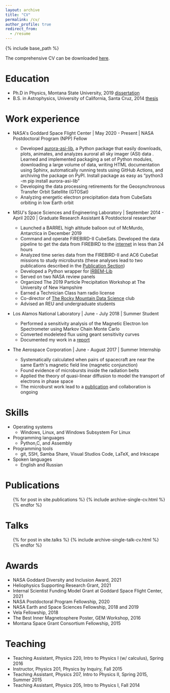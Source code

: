 ```yaml
---
layout: archive
title: "CV"
permalink: /cv/
author_profile: true
redirect_from:
  - /resume
---
```


{% include base_path %}

The comprehensive CV can be downloaded [here](http://mshumko.github.io/files/shumko_cv.pdf).

Education
======
* Ph.D in Physics, Montana State University, 2019 [dissertation](../files/shumko_dissertation.pdf)
* B.S. in Astrophysics, University of California, Santa Cruz, 2014 [thesis](../files/shumko_thesis.pdf)

Work experience
======
* NASA's Goddard Space Flight Center \| May 2020 - Present \| NASA Postdoctoral Program (NPP) Fellow
  * Developed [aurora-asi-lib](https://aurora-asi-lib.readthedocs.io/), a Python package that easily downloads, plots, animates, and analyzes auroral all sky imager (ASI) data . Learned and implemented packaging a set of Python modules, downloading a large volume of data, writing HTML documentation using Sphinx, automatically running tests using GitHub Actions, and archiving the package on PyPI. Install package as easy as “python3 -m pip install aurora-asi-lib”
  * Developing the data processing retirements for the Geosynchronous Transfer Orbit Satellite (GTOSat)
  * Analyzing energetic electron precipitation data from CubeSats orbiting in low Earth orbit

* MSU's Space Sciences and Engineering Laboratory \| September 2014 - April 2020 \| Graduate Research Assistant & Postdoctoral researcher
  * Launched a BARREL high altitude balloon out of McMurdo, Antarctica in December 2019
  * Command and operate FIREBIRD-II CubeSats. Developed the data pipeline to get the data from FIREBIRD to the [internet](http://solar.physics.montana.edu/FIREBIRD_II/) in less than 24 hours
  * Analyzed time series data from the FIREBIRD-II and AC6 CubeSat missions to study microbursts (these analyses lead to two publications described in the [Publication Section](/publications/))
  * Developed a Python wrapper for [IRBEM-Lib](https://sourceforge.net/p/irbem/code/HEAD/tree/trunk/python/)
  * Served on two NASA review panels
  * Organized The 2019 Particle Precipitation Workshop at The University of New Hampshire
  * Earned a Technician Class ham radio license
  * Co-director of [The Rocky Mountain Data Science](https://rmds.tech) club
  * Advised an REU and undergraduate students

* Los Alamos National Laboratory \| June - July 2018 \| Summer Student
  * Performed a sensitivity analysis of the Magnetic Electron Ion Spectrometer using Markov Chain Monte Carlo
  * Converted modeleted flux using geant sensitivity curves
  * Documented my work in a [report](https://www.lanl.gov/projects/national-security-education-center/space-earth-center/space-weather-school/_assets/docs/swx-report-2018.pdf)

* The Aerospace Corporation \| June - August 2017 \| Summer Internship
  * Systematically calculated when pairs of spacecraft are near the same Earth's magnetic field line (magnetic conjunction)
  * Found evidence of microbursts inside the radiation belts
  * Applied the theory of quasi-linear diffusion to model the transport of electrons in phase space
  * The microburst work lead to a [publication](/publications/rbsp_microburst_paper/) and collaboration is ongoing
  
Skills
======
* Operating systems
  * Windows, Linux, and Windows Subsystem For Linux
* Programming languages
  * Python,C, and Assembly
* Programming tools
  * git, SSH, Samba Share, Visual Studios Code, LaTeX, and Inkscape
* Spoken languages
  * English and Russian

Publications
======
  <ul>{% for post in site.publications %}
    {% include archive-single-cv.html %}
  {% endfor %}</ul>
  
Talks
======
  <ul>{% for post in site.talks %}
    {% include archive-single-talk-cv.html %}
  {% endfor %}</ul>

Awards
======
* NASA Goddard Diversity and Inclusion Award, 2021
* Heliophysics Supporting Research Grant, 2021
* Internal Scientist Funding Model Grant at Goddard Space Flight Center, 2021
* NASA Postdoctoral Program Fellowship, 2020
* NASA Earth and Space Sciences Fellowship, 2018 and 2019
* Vela Fellowship, 2018
* The Best Inner Magnetosphere Poster, GEM Workshop, 2016
* Montana Space Grant Consortium Fellowship, 2015

Teaching
======
* Teaching Assistant, Physics 220, Intro to Physics I (w/ calculus), Spring 2016
* Instructor, Physics 201, Physics by Inquiry, Fall 2015
* Teaching Assistant, Physics 207, Intro to Physics II, Spring 2015, Summer 2015
* Teaching Assistant, Physics 205, Intro to Physics I, Fall 2014